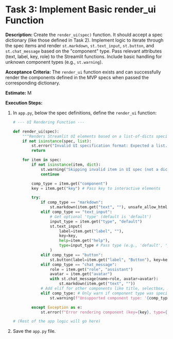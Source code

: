 # Task 3: Implement Basic render_ui Function

**Description:** Create the `render_ui(spec)` function. It should accept a spec dictionary (like those defined in Task 2). Implement logic to iterate through the spec items and render `st.markdown`, `st.text_input`, `st.button`, and `st.chat_message` based on the "component" type. Pass relevant attributes (text, label, key, role) to the Streamlit functions. Include basic handling for unknown component types (e.g., `st.warning`).

**Acceptance Criteria:** The `render_ui` function exists and can successfully render the components defined in the MVP specs when passed the corresponding dictionary.

**Estimate:** M

**Execution Steps:**

1.  In `app.py`, below the spec definitions, define the `render_ui` function:
    ```python
    # --- UI Rendering Function ---
    
    def render_ui(spec):
        """Renders Streamlit UI elements based on a list-of-dicts specification."""
        if not isinstance(spec, list):
            st.error("Invalid UI specification format: Expected a list.")
            return
    
        for item in spec:
            if not isinstance(item, dict):
                st.warning("Skipping invalid item in UI spec (not a dict).")
                continue
    
            comp_type = item.get("component")
            key = item.get("key") # Pass key to interactive elements
    
            try:
                if comp_type == "markdown":
                    st.markdown(item.get("text", ""), unsafe_allow_html=False)
                elif comp_type == "text_input":
                    # Get optional 'type' (default is 'default')
                    input_type = item.get("type", "default")
                    st.text_input(
                        label=item.get("label", ""),
                        key=key,
                        help=item.get("help"),
                        type=input_type # Pass type (e.g., 'default', 'password')
                    )
                elif comp_type == "button":
                    st.button(label=item.get("label", "Button"), key=key)
                elif comp_type == "chat_message":
                    role = item.get("role", "assistant")
                    avatar = item.get("avatar")
                    with st.chat_message(name=role, avatar=avatar):
                        st.markdown(item.get("text", ""))
                # Add elif for other components like title, selectbox, metric, columns later if needed
                elif comp_type: # Only warn if component type was specified but not matched
                    st.warning(f"Unsupported component type: '{comp_type}' for key '{key}'.")
    
            except Exception as e:
                st.error(f"Error rendering component (key={key}, type={comp_type}): {e}")
    
    # (Rest of the app logic will go here)
    ```
2.  Save the `app.py` file.
